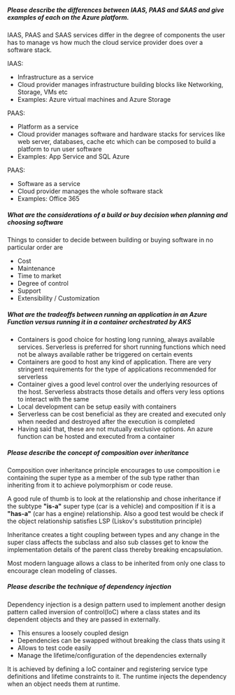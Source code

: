 ##### Please describe the differences between IAAS, PAAS and SAAS and give examples of each on the Azure platform.

IAAS, PAAS and SAAS services differ in the degree of components the user has to manage vs how much the cloud service provider does over a software stack.

IAAS: 
* Infrastructure as a service
* Cloud provider manages infrastructure building blocks like Networking, Storage, VMs etc
* Examples: Azure virtual machines and Azure Storage

PAAS: 
* Platform as a service
* Cloud provider manages software and hardware stacks for services like web server, databases, cache etc which can be composed to build a platform to run user software
* Examples: App Service and SQL Azure

PAAS: 
* Software as a service
* Cloud provider manages the whole software stack
* Examples: Office 365

##### What are the considerations of a build or buy decision when planning and choosing software

Things to consider to decide between building or buying software in no particular order are

* Cost
* Maintenance
* Time to market
* Degree of control
* Support
* Extensibility / Customization 

##### What are the tradeoffs between running an application in an Azure Function versus running it in a container orchestrated by AKS

* Containers is good choice for hosting long running, always available services. Serverless is preferred for short running functions which need not be always available rather be triggered on certain events
* Containers are good to host any kind of application. There are very stringent requirements for the type of applications recommended for serverless
* Container gives a good level control over the underlying resources of the host. Serverless abstracts those details and offers very less options to interact with the same
* Local development can be setup easily with containers
* Serverless can be cost beneficial as they are created and executed only when needed and destroyed after the execution is completed
* Having said that, these are not mutually exclusive options. An azure function can be hosted and executed from a container

##### Please describe the concept of composition over inheritance
Composition over inheritance principle encourages to use composition i.e containing the super type as a member of the sub type rather than inheriting from it to achieve polymorphism or code reuse.

A good rule of thumb is to look at the relationship and chose inheritance if the subtype **"is-a"** super type (car is a vehicle) and composition if it is a **"has-a"** (car has a engine) relationship. Also a good test would be check if the object relationship satisfies LSP (Liskov's substitution principle)

Inheritance creates a tight coupling between types and any change in the super class affects the subclass and also sub classes get to know the implementation details of the parent class thereby breaking encapsulation.

Most modern language allows a class to be inherited from only one class to encourage clean modeling of classes.

##### Please describe the technique of dependency injection
Dependency injection is a design pattern used to implement another design pattern called inversion of control(IoC) where a class states and its dependent objects and they are passed in externally. 
* This ensures a loosely coupled design 
* Dependencies can be swapped without breaking the class thats using it
* Allows to test code easily
* Manage the lifetime/configuration of the dependencies externally 

It is achieved by defining a IoC container and registering service type definitions and lifetime constraints to it. The runtime injects the dependency when an object needs them at runtime.